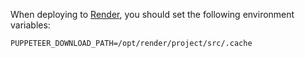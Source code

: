 When deploying to [Render](https://render.com), you should set the following environment variables:

`PUPPETEER_DOWNLOAD_PATH=/opt/render/project/src/.cache`
